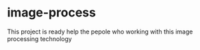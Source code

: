 # image-process
This project is ready help the pepole who working with this image processing technology
